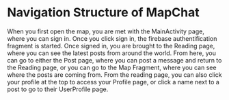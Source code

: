 # Navigation Structure of MapChat

When you first open the map, you are met with the MainActivity page, where you can sign in. 
Once you click sign in, the firebase authentification fragment is started.
Once signed in, you are brought to the Reading page, where you can see the latest posts from around the world.
From here, you can go to either the Post page, where you can post a message and return to the Reading page,
or you can go to the Map Fragment, where you can see where the posts are coming from.
From the reading page, you can also click your profile at the top to access your Profile page,
or click a name next to a post to go to their UserProfile page.
